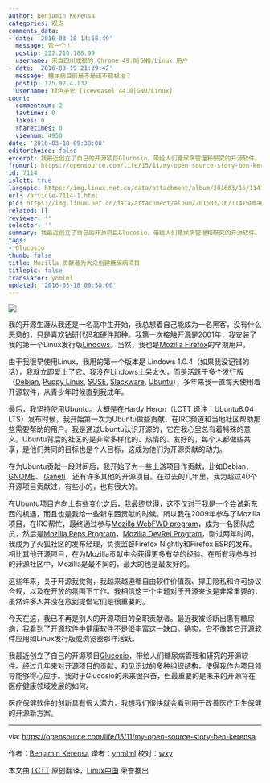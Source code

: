 ```yaml
---
author: Benjamin Kerensa
categories: 观点
comments_data:
- date: '2016-03-18 14:58:49'
  message: 赞一个！
  postip: 222.210.108.99
  username: 来自四川成都的 Chrome 49.0|GNU/Linux 用户
- date: '2016-03-19 21:29:42'
  message: 糖尿病目前是不是还不能根治？
  postip: 125.92.4.132
  username: 绿色圣光 [Iceweasel 44.0|GNU/Linux]
count:
  commentnum: 2
  favtimes: 0
  likes: 0
  sharetimes: 0
  viewnum: 4950
date: '2016-03-18 09:38:00'
editorchoice: false
excerpt: 我最近创立了自己的开源项目Glucosio，带给人们糖尿病管理和研究的开源软件。
fromurl: https://opensource.com/life/15/11/my-open-source-story-ben-kerensa
id: 7114
islctt: true
largepic: https://img.linux.net.cn/data/attachment/album/201603/16/114150ma6gf6hoc8ug67uh.png
url: /article-7114-1.html
pic: https://img.linux.net.cn/data/attachment/album/201603/16/114150ma6gf6hoc8ug67uh.png.thumb.jpg
related: []
reviewer: ''
selector: ''
summary: 我最近创立了自己的开源项目Glucosio，带给人们糖尿病管理和研究的开源软件。
tags:
- Glucosio
thumb: false
title: Mozilla 贡献者为大众创建糖尿病项目
titlepic: false
translator: ynmlml
updated: '2016-03-18 09:38:00'
---
```


![](/data/attachment/album/201603/16/114150ma6gf6hoc8ug67uh.png)


我的开源生涯从我还是一名高中生开始，我总想着自己能成为一名黑客，没有什么恶意的，只是喜欢钻研代码和硬件那种。我第一次接触开源是2001年，我安装了我的第一个Linux发行版[Lindows](https://en.wikipedia.org/wiki/Linspire)。当然，我也是[Mozilla Firefox](https://www.mozilla.org/en-US/firefox/new/?utm_source=firefox-com&utm_medium=referral)的早期用户。


由于我很早使用Linux，我用的第一个版本是 Lindows 1.0.4（如果我没记错的话），我就立即爱上了它。我没在Lindows上呆太久，而是活跃于多个发行版（[Debian](https://www.debian.org/), [Puppy Linux](http://puppylinux.org/main/Overview%20and%20Getting%20Started.htm), [SUSE](https://www.suse.com/), [Slackware](http://www.slackware.com/), [Ubuntu](http://ubuntu.com/)），多年来我一直每天使用着开源软件，从青少年时候直到我成年。


最后，我坚持使用Ubuntu。大概是在Hardy Heron（LCTT 译注：Ubuntu8.04 LTS）发布时候，我开始第一次为Ubuntu做些贡献，在IRC频道和当地社区帮助那些需要帮助的用户。我是通过Ubuntu认识开源的，它在我心里总有着特殊的意义。Ubuntu背后的社区的是非常多样化的、热情的、友好的，每个人都做些共享，是他们共同的目标也是个人目标，这成为他们为开源贡献的动力。


在为Ubuntu贡献一段时间后，我开始了为一些上游项目作贡献，比如Debian、[GNOME](https://www.gnome.org/)、 [Ganeti](https://code.google.com/p/ganeti/)，还有许多其他的开源项目。在过去的几年里，我为超过40个开源项目贡献过，有些小的，也有很大的。


在Ubuntu项目方向上有些变化之后，我最终觉得，这不仅对于我是一个尝试新东西的机遇，而且也是我给一些新东西贡献的时候。所以我在2009年参与了Mozilla项目，在IRC帮忙，最终通过参与[Mozilla WebFWD program](https://webfwd.org/)，成为一名团队成员，然后是[Mozilla Reps Program](https://reps.mozilla.org/)，[Mozilla DevRel Program](https://wiki.mozilla.org/Devrel)，刚过两年时间，我成为了火狐社区的发布经理，负责监督Firefox Nightly和Firefox ESR的发布。相比其他开源项目，在为Mozilla贡献中会获得更多有益的经验。在所有我参与过的开源社区中，Mozilla是最不同的，最大的也是最友好的。


这些年来，关于开源我觉得，我越来越遵循自由软件价值观、捍卫隐私和许可协议合规，以及在开放的氛围下工作。我相信这三个主题对于开源来说是非常重要的，虽然许多人并没在意到提倡它们是很重要的。


今天在这，我已不再是别人的开源项目的全职贡献者。最近我被诊断出患有糖尿病，我看到了开源软件中健康软件不是很丰富这一缺口。确实，它不像其它开源软件应用如Linux发行版或浏览器那样活跃。


我最近创立了自己的开源项目[Glucosio](http://www.glucosio.org/)，带给人们糖尿病管理和研究的开源软件。经过几年来对开源项目的贡献，和见识过的多种组织结构，使得我作为项目领导能够得心应手。我对于Glucosio的未来很兴奋，但最重要的是未来的开源将在医疗健康领域发展的如何。


医疗保健软件的创新具有很大潜力，我想我们很快就会看到用于改善医疗卫生保健的开源新方案。




---


via: <https://opensource.com/life/15/11/my-open-source-story-ben-kerensa>


作者：[Benjamin Kerensa](https://opensource.com/users/bkerensa) 译者：[ynmlml](https://github.com/ynmll) 校对：[wxy](https://github.com/wxy)


本文由 [LCTT](https://github.com/LCTT/TranslateProject) 原创翻译，[Linux中国](https://linux.cn/) 荣誉推出